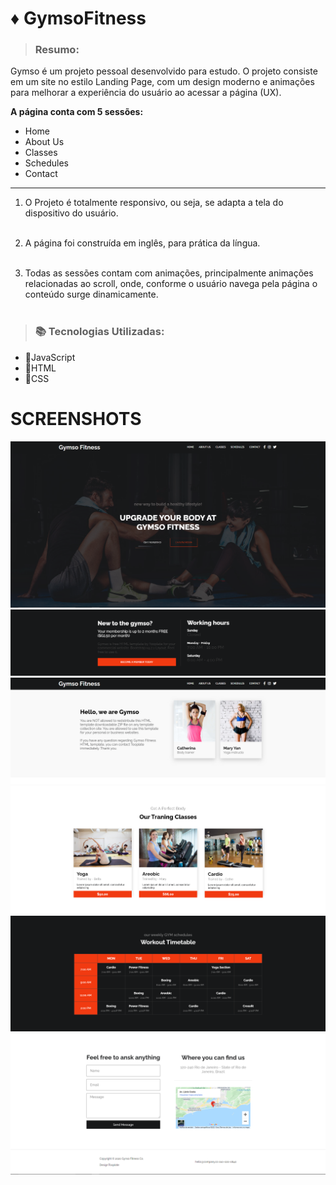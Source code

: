# ♦️ GymsoFitness

> ### Resumo: 
Gymso é um projeto pessoal desenvolvido para estudo. O projeto consiste em um site no estilo Landing Page, com um design moderno e animações para melhorar a experiência do usuário ao acessar a página (UX).

**A página conta com 5 sessões:**

<ul>
  <li>Home</li>
  <li>About Us</li>
  <li>Classes</li>
  <li>Schedules</li>
  <li>Contact</li>
</ul>

________________________________________________________________________________________________________________________________________________________________________________
1) O Projeto é totalmente responsivo, ou seja, se adapta a tela do dispositivo do usuário.<br><br>

2) A página foi construída em inglês, para prática da língua.<br><br>

3) Todas as sessões contam com animações, principalmente animações relacionadas ao scroll, onde, conforme o usuário navega pela página o conteúdo surge dinamicamente.<br><br>
>### **📚 Tecnologias Utilizadas:**

<ul>
<li>📒JavaScript</li>
<li>📙HTML</li>
<li>📘CSS</li>
</ul>

# SCREENSHOTS

<img src="https://github.com/IsaqueAmorim/GymsoFitness/blob/main/screenshots/home.PNG?raw=true"></img>
<img src="https://github.com/IsaqueAmorim/GymsoFitness/blob/main/screenshots/home_.PNG"></img>
<img src="https://github.com/IsaqueAmorim/GymsoFitness/blob/main/screenshots/about.PNG"></img>
<img src="https://github.com/IsaqueAmorim/GymsoFitness/blob/main/screenshots/classes.PNG"></img>
<img src="https://github.com/IsaqueAmorim/GymsoFitness/blob/main/screenshots/schedules.PNG"></img>
<img src="https://github.com/IsaqueAmorim/GymsoFitness/blob/main/screenshots/contact.PNG"></img>

